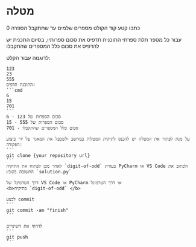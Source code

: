 # מטלה 
כתבו קטע קוד הקולט מספרים שלמים עד שתתקבל הספרה 0

עבור כל מספר תלת ספרתי התוכנית תדפיס את סכום ספרותיו, בסיום התכנית יש להדפיס את סכום כלל המספרים שהתקבלו

לדוגמה עבור הקלט:
`````
123
23
555
התוכנה תדפיס:
```cmd
6
15
701
```
6 - סכום הספרות של 123
15 - סכום הספרות של 555
701 - סכום כלל המספרים שהתקבלו

על מנת לפתור את המטלה יש להכנס לתיקית המטלות במחשב ולשכפל את המאגר על ידי ביצוע הפקודה:
```
git clone {your repository url}
```
לאחר מכן לפתוח את התיקיה `digit-of-odd` בעזרת PyCharm או VS Code ולכתוב את התשובה בקובץ `solution.py`

דרך הטרמינל של VS Code או PyCharm או דרך הטרמינל 
<b>בתיקיה `digit-of-odd` </b>

לבצע commit
```
git commit -am "finish"
```

לדחוף את השינויים
```
git push
```